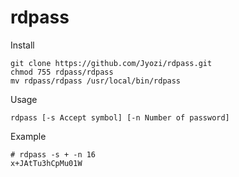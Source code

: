 # rdpass

Install
```
git clone https://github.com/Jyozi/rdpass.git
chmod 755 rdpass/rdpass
mv rdpass/rdpass /usr/local/bin/rdpass
```

Usage
```
rdpass [-s Accept symbol] [-n Number of password]
```

Example
```
# rdpass -s + -n 16
x+JAtTu3hCpMu01W
```
